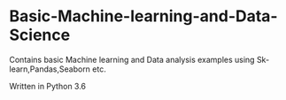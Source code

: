 # Basic-Machine-learning-and-Data-Science
Contains basic Machine learning and Data analysis examples using Sk-learn,Pandas,Seaborn etc. 

Written in Python 3.6 


